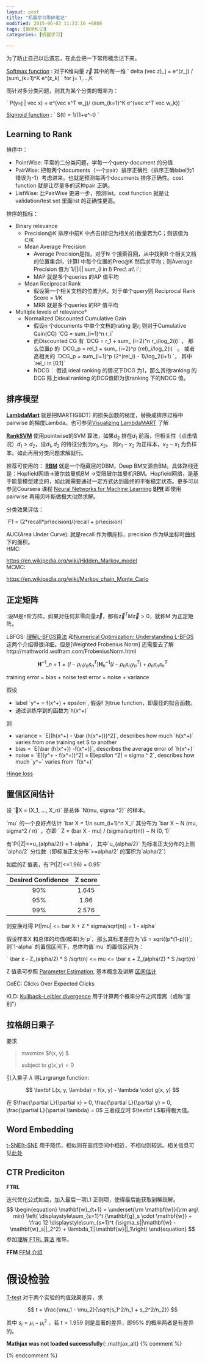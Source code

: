 ```yaml
---
layout: post
title: "机器学习零碎笔记"
modified: 2015-06-03 11:23:16 +0800
tags: [勤学札记]
categories: [机器学习]

---
```


为了防止自己以后遗忘，在此会把一下常用概念记下来。

[Softmax function] :
对于K维向量 $\vec z$ 其中的每一维
\`
delta (vec z)\_j = e^(z_j) / (sum_(k=1)^K e^(z_k) 
\` for j= 1,...,K

而针对多分类问题，则其为某个分类的概率为：

\`
P(y=j | vec x) = e^(vec x^T w_j)/ (sum_(k=1)^K e^(vec x^T vec w_k))
\`

[Sigmoid function] :
\`
S(t) = 1/(1+e^-t)
\`

## Learning to Rank

排序中：

- PointWise: 平常的二分类问题，学每一个query-document 的分值
- PairWise: 把每两个documents（一个pair）排序正确性（排序正确label为1 错误为-1）考虑进来。也就是预测每两个documents 排序正确性。cost function 就是让尽量多的这种pair 正确。
- ListWise: 比PairWise 更进一步，预测list。cost function 就是让validation/test set 里面list 的正确性更高。

排序的指标：

* Binary relevance
    - Precision@K 排序中前K 中点击(标记为相关的)数量若为C；则该值为 C/K
    - Mean Average Precision
        - Average Precision是指，对于N 个搜索召回，从中找到R 个相关文档的位置集合I，计算I 中每个位置的Prec@K 然后求平均；则Average Precision 值为\`1/||I|| sum_(i in I) Prec\ at\ i\`;
        - MAP 就是多个queries 的AP 值平均
    - Mean Reciprocal Rank
        - 假设第一个相关文档的位置为K，对于单个query则 Reciprocal Rank Score = 1/K
        - MRR 就是多个queries 的RP 值平均
* Multiple levels of relevance* 
    - Normalized Discounted Cumulative Gain 
        - 假设n 个documents 中单个文档的rating 是$r_i$ 则对于Cumulative Gain(CG) \`CG = sum_(i=1)^n r_i\`
        - 而Discounted CG 有 \`DCG = r_1 + sum\_ (i=2)^n r_i/log_2(i)\` ，
          那么位置p 的 \`DCG_p = rel_1 + sum\_ (i=2)^p (rel)\_i/log_2(i) \` 。
          或者高相关的 \`DCG_p = sum_(i=1)^p (2^(rel_i) - 1)/log_2(i+1) \`， 其中\`rel_i in [0,1]\` 
        - NDCG： 假设 ideal ranking 的情况下DCG 为1，那么其他ranking 的DCG 除上ideal ranking 的DCG值即为该ranking 下的NDCG 值。

## 排序模型

**[LambdaMart]** 就是把MART(GBDT) 的损失函数的梯度，替换成排序过程中pairwise 的梯度Lambda。也可参见[Visualizing LambdaMART] 了解

**[RankSVM]** 使用pointwise的SVM 算法，如果$d_2$ 排在$d_1$ 前面，但相关性（点击情况）$d_1>d_2$，设$d_1,d_2$ 的特征分别为$x_1, x_2$。 则$x_1-x_2$  为正样本，$x_2- x_1$  为负样本。如此再用分类问题求解就行。

推荐可使用的：
**[RBM]** 就是一个隐藏层的DBM，Deep BM又源自BM。具体路线还是：Hopfield网络->玻尔兹曼机BM ->受限玻尔兹曼机RBM。Hopfield网络，是基于能量模型建立的，如此就需要通过一定方式达到最终的平衡稳定状态。更多可以参见Coursera 课程 [Neural Networks for Machine Learning][NNML]
**[BPR]** 即使用pairwise 再用贝叶斯做极大似然求解。


分类效果评估：

\`F1 = (2\*recall*pr\ecision)/(recall + pr\ecision)\`

AUC(Area Under Curve): 就是recall 作为横座标，precision 作为纵坐标时曲线下的面积。
​        
HMC:

https://en.wikipedia.org/wiki/Hidden_Markov_model
​        
MCMC: 

https://en.wikipedia.org/wiki/Markov_chain_Monte_Carlo

## 正定矩阵

:设M是n阶方阵，如果对任何非零向量$\vec z$，都有$\vec z^T M \vec z> 0$，就称M 为正定矩阵。

LBFGS: [理解L-BFGS算法] 和[Numerical Optimization: Understanding L-BFGS] 这两个介绍得很详细。但是[Weighted Frobenius Norm] 还需要去了解http://mathworld.wolfram.com/FrobeniusNorm.html

$$
\mathbf{H}^{-1}\_{n+1} = (I - \rho_n y_n s_n^T) \mathbf{H}^{-1}_n (I - \rho_n s_n y_n^T) + \rho_n s_n s_n^T
$$

[Paxos]: 解决分布式更新数据后一致性的问题

training error = bias + noise
test error = noise + variance

假设

- label \`y^+ = f(x^+) + epsilon\`, 假设f 为true function，即最佳的拟合函数。
- 通过训练学到的函数为\`h(x^+)\`

则

- variance = \`E[(h(x^+) - \bar (h(x^+)))^2]\`, describes how much \`h(x^+)\` varies from one training set S to another
- bias = \`E[\bar (h(x^+)) -f(x^+)]\`, describes the average error of \`h(x^+)\`
- noise = \`E[(y^+ - f(x^+))^2] = E[epsilon ^2] = sigma ^ 2\`, describes how much \`y^+\` varies from \`f(x^+)\`




[Hinge loss] 

## 置信区间估计

设 \`X = (X_1, ..., X_n)\` 是总体 \`N(mu, sigma ^2)\` 的样本。

\`mu\` 的一个良好点估计 \`bar X = 1/n sum_(i=1)^n X_i\` 其分布为 \`bar X ~ N (mu, sigma^2 / n)\` ，亦即 \` Z = (bar X  - mu) / (sigma/sqrt(n))  ~ N (0, 1)\`


有\`P(|Z|<=u_{alpha/2}) = 1-alpha\`， 其中\`u\_{alpha/2}\` 为标准正太分布的上侧\`alpha/2\` 分位数（即标准正太分布\`>=alpha/2\` 的面积为\`alpha/2\`） 

如后的Z 值表，有\`P(|Z|<=1.96) = 0.95\`

| Desired Confidence | Z score |
| :----------------: | :-----: |
|        90%         |  1.645  |
|        95%         |  1.96   |
|        99%         |  2.576  |

则变换可得\`P(|mu| <= bar X + Z * sigma/sqrt(n)) = 1 - alpha\`

假设样本X 和总体的均值(概率)为\`p\`，那么其标准差应为\`\S = sqrt((p*(1-p)))\`; 则\`1-alpha\` 的置信区间下，总体均值\`mu\` 的置信区间为：

\`
\bar x - Z\_(alpha/2) * S /sqrt(n) <= mu <= \bar x + Z_(alpha/2) * S /sqrt(n)
\`

Z 值表可参照 [Parameter Estimation], 基本概念及讲解 [区间估计] 


CoEC: Clicks Over Expected Clicks

KLD: [Kullback–Leibler divergence][KLD] 用于计算两个概率分布之间距离（或称“差别”）



## 拉格朗日乘子

要求 

>  maxmize $f(x, y) $
>
>  subject to $g(x, y) = 0$

引入乘子 $\lambda$ 得Largrange function:


$$
\textbf L(x, y, \lambda) = f(x, y) - \lambda \cdot g(x, y)
$$

在 $\frac{\partial L}{\partial x} = 0, \frac{\partial L}{\partial y} = 0, \frac{\partial L}{\partial \lambda} = 0$  三者成立时 $\textbf L$取得极大值。



## Word Embedding

[t-SNE][[t-SNE] 用于降纬，相似则在高纬空间中相近，不相似则较远。相关信息可见[此处](https://lvdmaaten.github.io/tsne/) 



## CTR Prediciton
**FTRL**

迭代优化公式如后，加入最后一项L1 正则项，使得最后能获取到稀疏解。
$$
\begin{equation}
\mathbf{w}_{t+1} = 
\underset{\rm \mathbf{w}}{\rm arg\ min}
\left(
\displaystyle\sum_{s=1}^t {\mathbf{g}_s \cdot \mathbf{w}} +
\frac 12 \displaystyle\sum_{s=1}^t {\sigma_s||\mathbf{w} - \mathbf{w}_s||_2^2} + 
\lambda_1||\mathbf{w}||_1\right)
\end{equation}
$$
参加[理解 FTRL 算法](http://vividfree.github.io/机器学习/2015/12/05/understanding-FTRL-algorithm) 推导。

**FFM** [FFM 介绍](http://tech.meituan.com/deep-understanding-of-ffm-principles-and-practices.html) 



# 假设检验



[T-test](https://en.wikipedia.org/wiki/Student%27s_t-test) 对于两个实验的均值效果差异，求

$$
t = \frac{\mu_1 - \mu_2}{\sqrt{s_1^2/n_1 + s_2^2/n_2}}
$$

其中 $s_i = \mu_i -\mu_i^2$ ，若 $t>1.959$ 则是显著的差异，即95% 的概率两者是有差异的。





[KLD]: https://en.wikipedia.org/wiki/Kullback%E2%80%93Leibler_divergence
[Hinge loss]:https://en.wikipedia.org/wiki/Hinge_loss
[Softmax function]: http://en.wikipedia.org/wiki/Softmax_function
[Sigmoid function]: http://en.wikipedia.org/wiki/Sigmoid_function
[理解L-BFGS算法]: http://mlworks.cn/posts/introduction-to-l-bfgs/
[Numerical Optimization: Understanding L-BFGS]: http://aria42.com/blog/2014/12/understanding-lbfgs/
[LambdaMart]: http://blog.csdn.net/huagong_adu/article/details/40710305
[Visualizing LambdaMART]: https://wellecks.wordpress.com/tag/lambdamart/
[RankSVM]: http://www.cnblogs.com/kemaswill/p/3241963.html
[RBM]: http://miibotree.com/2015/08/25/from-BM-to-RBM/
[NNML]: https://www.coursera.org/course/neuralnets
[BPR]: http://liuzhiqiangruc.iteye.com/blog/2073526
[Paxos]: https://zh.wikipedia.org/wiki/Paxos%E7%AE%97%E6%B3%95
[Parameter Estimation]: http://sphweb.bumc.bu.edu/otlt/MPH-Modules/BS/BS704_Confidence_Intervals/BS704_Confidence_Intervals2.html
[区间估计]: http://staff.ustc.edu.cn/~zwp/teach/Math-Stat/lec7.pdf
[t-SNE]: https://en.wikipedia.org/wiki/T-distributed_stochastic_neighbor_embedding


**Mathjax was not loaded successfully**{:.mathjax_alt} 
{% comment %}
<script type="text/x-mathjax-config"> MathJax.Hub.Config({ asciimath2jax: { delimiters: [ ['`','`'],['$', '$']] }}); </script>
<script type="text/javascript" src="http://cdn.mathjax.org/mathjax/latest/MathJax.js?config=TeX-MML-AM_HTMLorMML" async="async"></script>
{% endcomment %}